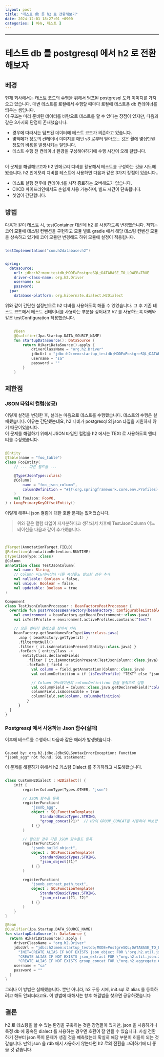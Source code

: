 ```yaml
---
layout: post
title: "테스트 db 를 h2 로 전환해보기"
date: 2024-12-01 18:27:01 +0900
categories: [ 이슈, 테스트 ]
---
```


---


# 테스트 db 를 postgresql 에서 h2 로 전환해보자

## 베경

현재 회사에서는 테스트 코드의 수행을 위해서 덤프된 postgresql 도커 이미지를 가져오고 있습니다. 매번 테스트를 로컬에서 수행할 때마다 로컬에 테스트용 db 컨테이너를 띄우는 셈입니다.
<br>
이 구조는 미리 준비된 데이터를 바탕으로 테스트를 할 수 있다는 장점이 있지만, 다음과 같은 3가지의 단점이 존재했습니다.

- 경우에 따라서는 덤프된 데이터에 테스트 코드가 의존하고 있습니다.
- 몇백메가 정도의 컨테이너 이미지를 매번 s3 로부터 받아오는 것은 월에 몇십만원 정도의 비용을 발생시키는 일입니다.
- 테스트 수행 전 컨테이너 환경을 구성해야하기에 수행 시간이 오래 걸립니다.

<br>이 문제를 해결해보고자 h2 인메로리 디비를 활용해서 테스트를 구성하는 것을 시도해봤습니다. h2 인메모리 디비를 테스트에 사용하면 다음과 같은 3가지 장점이 있습니다..
- 테스트 실행 전후에 컨테이너를 시작 종료하는 오버헤드가 없습니다.
- CI/CD 파이프라인에서도 손쉽게 사용 가능하며, 빌드 시간이 단축됩니다.
- 셋업이 간단합니다.

## 방법

다음과 같이 테스트 시, testContainer 대신에 h2 를 사용하도록 변경했습니다. 저희는 코어 모듈에 테스팅 컨벤션을 구현하고 모듈 별로 gradle 에서 해당 테스팅 컨벤션 모듈을 상속하고 있기에 코어 모듈만 변경해도 하위 모듈에 설정이 적용됩니다.
```gradle

testImplementation("com.h2database:h2")

```

```yaml

spring:
  datasource:
    url: jdbc:h2:mem:testdb;MODE=PostgreSQL;DATABASE_TO_LOWER=TRUE
    driver-class-name: org.h2.Driver
    username: sa
    password:
  jpa:
    database-platform: org.hibernate.dialect.H2Dialect

```
위와 같이 간단한 설정만으로 h2 디비를 사용하도록 해줄 수 있었습니다. 그 후 기존 테스트 코드에서 테스트 컨테이너를 사용하는 부분을 걷어내고 h2 를 사용하도록 아래와 같은 testConfiguration 적용했습니다.

```kotlin

    @Bean
    @Qualifier(Jpa.Startup.DATA_SOURCE_NAME)
    fun startupDataSource(): DataSource {
        return HikariDataSource().apply {
            driverClassName = "org.h2.Driver"
            jdbcUrl = "jdbc:h2:mem:startup_testdb;MODE=PostgreSQL;DATABASE_TO_LOWER=TRUE"
            username = "sa"
            password = ""
        }
    }

```

## 제한점

### JSON 타입의 컬럼(성공)

이렇게 설정을 변경한 후, 설레는 마음으로 테스트를 수행했습니다. 테스트의 수행은 실패했습니다. 이유는 간단했는데요, h2 디비가 postgresql  의 json 타입을 지원하지 않기 때문이었습니다.
<br>
이 문제를 해결하기 위해서 JSON 타입인 컬럼을 h2 에서는 TEXt 로 사용하도록 엔티티를 수정했습니다.
```kotlin

@Entity
@Table(name = "foo_table")
class FooEntity(
    // ... 다른 필드들 ...

    @Type(JsonType::class)
    @Column(
        name = "foo_json_column",
        columnDefinition = "#{T(org.springframework.core.env.Profiles).of('test') ? 'TEXT' : 'jsonb'}"
    )
    val fooJson: FooVO,
) : LongPrimaryKeyOffsetEntity()

```

이렇게 해주니 json 컬럼에 대한 호환 문제는 없어졌습니다.
> 위와 같은 컬럼 타입이 지저분하다고 생각되서 차후에 TestJsonColumn 어노테이션을 다음과 같이 추가했습니다.

```kotlin


@Target(AnnotationTarget.FIELD)
@Retention(AnnotationRetention.RUNTIME)
@Type(JsonType::class)
@Column
annotation class TestJsonColumn(
    val name: String,
    // Column 어노테이션의 다른 속성들도 필요한 경우 추가
    val nullable: Boolean = false,
    val unique: Boolean = false,
    val updatable: Boolean = true
)

Component
class TestJsonColumnProcessor : BeanFactoryPostProcessor {
  override fun postProcessBeanFactory(beanFactory: ConfigurableListableBeanFactory) {
    val environment = beanFactory.getBean(Environment::class.java)
    val isTestProfile = environment.activeProfiles.contains("test")

    // 모든 엔티티 클래스를 찾아서 처리
    beanFactory.getBeanNamesForType(Any::class.java)
      .map { beanFactory.getType(it) }
      .filterNotNull()
      .filter { it.isAnnotationPresent(Entity::class.java) }
      .forEach { entityClass ->
        entityClass.declaredFields
          .filter { it.isAnnotationPresent(TestJsonColumn::class.java) }
          .forEach { field ->
            val column = field.getAnnotation(Column::class.java)
            val columnDefinition = if (isTestProfile) "TEXT" else "jsonb"

            // Column 어노테이션의 columnDefinition 값을 동적으로 설정
            val columnField = Column::class.java.getDeclaredField("columnDefinition")
            columnField.isAccessible = true
            columnField.set(column, columnDefinition)
          }
      }
  }
}

```

### Postgresql 에서 사용하는 Json 함수(실패)

이후에 테스트를 수행하니 다음과 같은 에러가 발생했습니다.

```shell

Caused by: org.h2.jdbc.JdbcSQLSyntaxErrorException: Function "jsonb_agg" not found; SQL statement:

```

이 문제를 해결하기 위해서 h2 커스텀 Dialect 를 추가하려고 시도해봤습니다.

```kotlin

class CustomH2Dialect : H2Dialect() {
    init {
        registerColumnType(Types.OTHER, "json")

        // JSON 함수들 등록
        registerFunction(
            "jsonb_agg",
            object : SQLFunctionTemplate(
                StandardBasicTypes.STRING,
                "group_concat(?1)"  // H2의 GROUP_CONCAT을 사용하여 비슷한 동작 구현
            ) {}
        )

        // 필요한 경우 다른 JSON 함수들도 등록
        registerFunction(
            "jsonb_build_object",
            object : SQLFunctionTemplate(
                StandardBasicTypes.STRING,
                "json_object(?1)"
            ) {}
        )

        registerFunction(
            "jsonb_extract_path_text",
            object : SQLFunctionTemplate(
                StandardBasicTypes.STRING,
                "json_extract(?1, ?2)"
            ) {}
        )
    }
}

@Bean
@Qualifier(Jpa.Startup.DATA_SOURCE_NAME)
fun startupDataSource(): DataSource {
  return HikariDataSource().apply {
    driverClassName = "org.h2.Driver"
    jdbcUrl = "jdbc:h2:mem:startup_testdb;MODE=PostgreSQL;DATABASE_TO_LOWER=TRUE;" +
      "INIT=CREATE ALIAS IF NOT EXISTS json_object FOR \"org.h2.util.json.JSONObject.convert\"\\;" +
      "CREATE ALIAS IF NOT EXISTS json_extract FOR \"org.h2.util.json.JSONObject.extract\"\\;" +
      "CREATE ALIAS IF NOT EXISTS group_concat FOR \"org.h2.aggregate.GroupConcat.group_concat\""
    username = "sa"
    password = ""
  }
}

```
그러나 이 방법은 실패했습니다. 뿐만 아니라, h2 구동 시에, init.sql 로 alias 를 등록하려고 해도 안되더라고요.
이 방법에 대해서는 향후 해결법을 찾으면 공유하겠습니다

## 결론

h2 로 테스팅을 할 수 있는 환경을 구축하는 것은 장점들이 있지만, json 을 사용하거나 특정 db 에 종속된 dialect 를 사용하는 경우엔 호환이 잘 안될 수 있습니다.
사실 전환하기 전부터 json 쪽이 문제가 생길 것을 예측했는데 확실히 해당 부분이 허들이 되는 것 같습니다.
만약 json 을 rdb 에서 사용하기 않는다면 h2 로의 전환을 고려하기에 더 좋을 것 같습니다.
